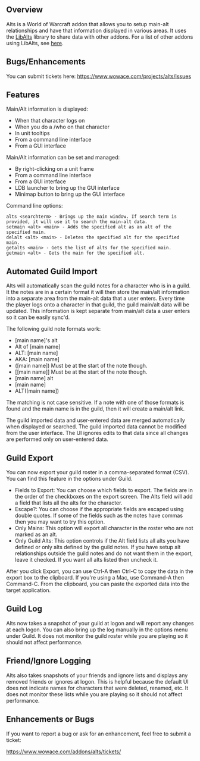 ## Overview

Alts is a World of Warcraft addon that allows you to setup main-alt relationships and have that information displayed in various areas. It uses the [LibAlts](https://www.wowace.com/addons/libalts-1-0/) library to share data with other addons. For a list of other addons using LibAlts, see [here](https://www.wowace.com/addons/libalts-1-0/reverse-relationships/).

## Bugs/Enhancements

You can submit tickets here: https://www.wowace.com/projects/alts/issues

## Features

Main/Alt information is displayed:

* When that character logs on
* When you do a /who on that character
* In unit tooltips
* From a command line interface
* From a GUI interface

Main/Alt information can be set and managed:

* By right-clicking on a unit frame
* From a command line interface
* From a GUI interface
* LDB launcher to bring up the GUI interface
* Minimap button to bring up the GUI interface

Command line options:

    alts <searchterm> - Brings up the main window. If search term is provided, it will use it to search the main-alt data.
    setmain <alt> <main> - Adds the specified alt as an alt of the specified main.
    delalt <alt> <main> - Deletes the specified alt for the specified main.
    getalts <main> - Gets the list of alts for the specified main.
    getmain <alt> - Gets the main for the specified alt.

## Automated Guild Import

Alts will automatically scan the guild notes for a character who is in a guild. It the notes are in a certain format it will then store the main/alt information into a separate area from the main-alt data that a user enters. Every time the player logs onto a character in that guild, the guild main/alt data will be updated. This information is kept separate from main/alt data a user enters so it can be easily sync'd.

The following guild note formats work:

* [main name]'s alt
* Alt of [main name]
* ALT: [main name]
* AKA: [main name]
* ([main name]) Must be at the start of the note though.
* [[main name]] Must be at the start of the note though.
* [main name] alt
* [main name]
* ALT([main name])

The matching is not case sensitive. If a note with one of those formats is found and the main name is in the guild, then it will create a main/alt link.

The guild imported data and user-entered data are merged automatically when displayed or searched. The guild imported data cannot be modified from the user interface. The UI ignores edits to that data since all changes are performed only on user-entered data.

## Guild Export

You can now export your guild roster in a comma-separated format (CSV). You can find this feature in the options under Guild.

* Fields to Export: You can choose which fields to export. The fields are in the order of the checkboxes on the export screen. The Alts field will add a field that lists all the alts for the character.
* Escape?: You can choose if the appropriate fields are escaped using double quotes. If some of the fields such as the notes have commas then you may want to try this option.
* Only Mains: This option will export all character in the roster who are not marked as an alt.
* Only Guild Alts: This option controls if the Alt field lists all alts you have defined or only alts defined by the guild notes. If you have setup alt relationships outside the guild notes and do not want them in the export, leave it checked. If you want all alts listed then uncheck it.

After you click Export, you can use Ctrl-A then Ctrl-C to copy the data in the export box to the clipboard. If you're using a Mac, use Command-A then Command-C. From the clipboard, you can paste the exported data into the target application.

## Guild Log

Alts now takes a snapshot of your guild at logon and will report any changes at each logon. You can also bring up the log manually in the options menu under Guild. It does not monitor the guild roster while you are playing so it should not affect performance.

## Friend/Ignore Logging

Alts also takes snapshots of your friends and ignore lists and displays any removed friends or ignores at logon. This is helpful because the default UI does not indicate names for characters that were deleted, renamed, etc. It does not monitor these lists while you are playing so it should not affect performance.

## Enhancements or Bugs

If you want to report a bug or ask for an enhancement, feel free to submit a ticket:

https://www.wowace.com/addons/alts/tickets/
